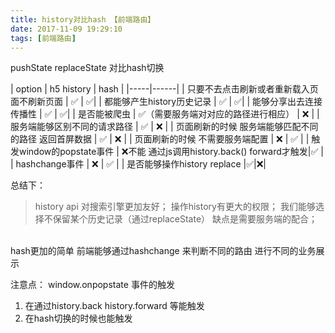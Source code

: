 ```yaml
---
title: history对比hash 【前端路由】
date: 2017-11-09 19:29:10
tags: [前端路由]
---
```


pushState replaceState 对比hash切换

| option | h5 history | hash |
|-----|------|
| 只要不去点击刷新或者重新载入页面不刷新页面 | ✅ | ✅|
| 都能够产生history历史记录 | ✅ | ✅|
| 能够分享出去连接 传播性 | ✅ | ✅|
| 是否能被爬虫 | ✅（需要服务端对对应的路径进行相应） | ❌ |
| 服务端能够区别不同的请求路径 | ✅ | ❌ |
| 页面刷新的时候 服务端能够匹配不同的路径 返回首屏数据 | ✅ | ❌ |
| 页面刷新的时候 不需要服务端配置 | ❌ | ✅ |
| 触发window的popstate事件 |  ❌不能 通过js调用history.back() forward才触发|✅ |
| hashchange事件 | ❌ | ✅ |
| 是否能够操作history replace |✅|❌|


总结下：

> history api 对搜索引擎更加友好； 操作history有更大的权限； 我们能够选择不保留某个历史记录（通过replaceState） 缺点是需要服务端的配合；
<br>
hash更加的简单 前端能够通过hashchange 来判断不同的路由 进行不同的业务展示


注意点： window.onpopstate 事件的触发
1. 在通过history.back history.forward 等能触发
2. 在hash切换的时候也能触发

